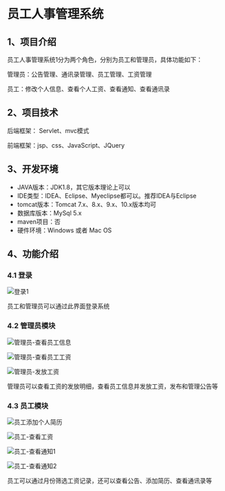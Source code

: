 # 员工人事管理系统

## 1、项目介绍

员工人事管理系统1分为两个角色，分别为员工和管理员，具体功能如下：

管理员：公告管理、通讯录管理、员工管理、工资管理

员工：修改个人信息、查看个人工资、查看通知、查看通讯录


## 2、项目技术

后端框架： Servlet、mvc模式

前端框架：jsp、css、JavaScript、JQuery

## 3、开发环境

- JAVA版本：JDK1.8，其它版本理论上可以
- IDE类型：IDEA、Eclipse、Myeclipse都可以。推荐IDEA与Eclipse
- tomcat版本：Tomcat 7.x、8.x、9.x、10.x版本均可
- 数据库版本：MySql 5.x
- maven项目：否
- 硬件环境：Windows 或者 Mac OS


## 4、功能介绍

### 4.1 登录

![登录1](https://project-images-1256969109.cos.ap-chongqing.myqcloud.com/Typora-Images/%E7%99%BB%E5%BD%951.jpg)

员工和管理员可以通过此界面登录系统

### 4.2 管理员模块

![管理员-查看员工信息](https://project-images-1256969109.cos.ap-chongqing.myqcloud.com/Typora-Images/%E7%AE%A1%E7%90%86%E5%91%98-%E6%9F%A5%E7%9C%8B%E5%91%98%E5%B7%A5%E4%BF%A1%E6%81%AF.jpg)

![管理员-查看员工工资](https://project-images-1256969109.cos.ap-chongqing.myqcloud.com/Typora-Images/%E7%AE%A1%E7%90%86%E5%91%98-%E6%9F%A5%E7%9C%8B%E5%91%98%E5%B7%A5%E5%B7%A5%E8%B5%84.jpg)

![管理员-发放工资](https://project-images-1256969109.cos.ap-chongqing.myqcloud.com/Typora-Images/%E7%AE%A1%E7%90%86%E5%91%98-%E5%8F%91%E6%94%BE%E5%B7%A5%E8%B5%84.jpg)

管理员可以查看工资的发放明细，查看员工信息并发放工资，发布和管理公告等

### 4.3 员工模块

![员工添加个人简历](https://project-images-1256969109.cos.ap-chongqing.myqcloud.com/Typora-Images/%E5%91%98%E5%B7%A5%E6%B7%BB%E5%8A%A0%E4%B8%AA%E4%BA%BA%E7%AE%80%E5%8E%86.jpg)

![员工-查看工资](https://project-images-1256969109.cos.ap-chongqing.myqcloud.com/Typora-Images/%E5%91%98%E5%B7%A5-%E6%9F%A5%E7%9C%8B%E5%B7%A5%E8%B5%84.jpg)

![员工-查看通知1](https://project-images-1256969109.cos.ap-chongqing.myqcloud.com/Typora-Images/%E5%91%98%E5%B7%A5-%E6%9F%A5%E7%9C%8B%E9%80%9A%E7%9F%A51.jpg)

![员工-查看通知2](https://project-images-1256969109.cos.ap-chongqing.myqcloud.com/Typora-Images/%E5%91%98%E5%B7%A5-%E6%9F%A5%E7%9C%8B%E9%80%9A%E7%9F%A52.jpg)

员工可以通过月份筛选工资记录，还可以查看公告、添加简历、查看通讯录等


  

